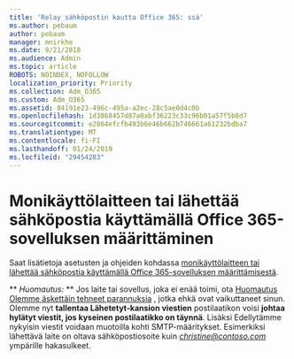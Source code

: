 ```yaml
---
title: 'Relay sähköpostin kautta Office 365: ssä'
ms.author: pebaum
author: pebaum
manager: mnirkhe
ms.date: 9/21/2018
ms.audience: Admin
ms.topic: article
ROBOTS: NOINDEX, NOFOLLOW
localization_priority: Priority
ms.collection: Adm_O365
ms.custom: Adm_O365
ms.assetid: 84191e23-496c-495a-a2ec-28c5ae0d4c0b
ms.openlocfilehash: 1d3868457d87a0abf36223c33c96b01a57f5b8d7
ms.sourcegitcommit: e2864efcfb493b6e46b662b746661a61232bdba7
ms.translationtype: MT
ms.contentlocale: fi-FI
ms.lasthandoff: 01/24/2019
ms.locfileid: "29454283"
---
```

# <a name="set-up-a-multifunction-device-or-application-to-send-email-using-office-365"></a>Monikäyttölaitteen tai lähettää sähköpostia käyttämällä Office 365-sovelluksen määrittäminen

Saat lisätietoja asetusten ja ohjeiden kohdassa [monikäyttölaitteen tai lähettää sähköpostia käyttämällä Office 365-sovelluksen määrittämisestä](https://support.office.com/article/69f58e99-c550-4274-ad18-c805d654b4c4).
  
 ** *Huomautus:* ** Jos laite tai sovellus, joka ei enää toimi, ota [Huomautus Olemme äskettäin tehneet parannuksia](https://support.microsoft.com/help/4458479/) , jotka ehkä ovat vaikuttaneet sinun. Olemme nyt **tallentaa Lähetetyt-kansion viestien** postilaatikon voisi **johtaa hylätyt viestit, jos kyseinen postilaatikko on täynnä**. Lisäksi Edellytämme nykyisin viestit voidaan muotoilla kohti SMTP-määritykset. Esimerkiksi lähettävä laite on oltava sähköpostiosoite kuin *christine@contoso.com* ympärille hakasulkeet. 
  

